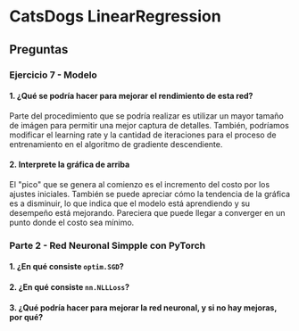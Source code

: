 # CatsDogs LinearRegression

## Preguntas
### Ejercicio 7 - Modelo
#### 1. ¿Qué se podría hacer para mejorar el rendimiento de esta red?
Parte del procedimiento que se podría realizar es utilizar un mayor tamaño de imágen para permitir una mejor captura de detalles.
También, podríamos modificar el learning rate y la cantidad de iteraciones para el proceso de entrenamiento en el algoritmo de gradiente descendiente.

#### 2. Interprete la gráfica de arriba
El "pico" que se genera al comienzo es el incremento del costo por los ajustes iniciales. También se puede apreciar cómo la tendencia de la gráfica es a disminuir, lo que indica que el modelo está aprendiendo y su desempeño está mejorando. Pareciera que puede llegar a converger en un punto donde el costo sea mínimo.

### Parte 2 - Red Neuronal Simpple con PyTorch
#### 1. ¿En qué consiste ```optim.SGD```?
#### 2. ¿En qué consiste ```nn.NLLLoss```?
#### 3. ¿Qué podría hacer para mejorar la red neuronal, y si no hay mejoras, por qué?
